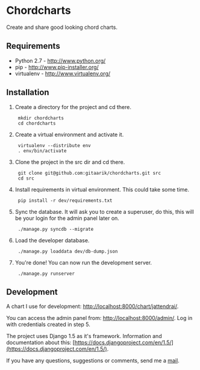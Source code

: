 Chordcharts
===========

Create and share good looking chord charts.

Requirements
------------

- Python 2.7 - http://www.python.org/
- pip - http://www.pip-installer.org/
- virtualenv - http://www.virtualenv.org/

Installation
------------

1. Create a directory for the project and cd there.

        mkdir chordcharts
        cd chordcharts

2. Create a virtual environment and activate it.

        virtualenv --distribute env
        . env/bin/activate

3. Clone the project in the src dir and cd there.

        git clone git@github.com:gitaarik/chordcharts.git src
        cd src

4. Install requirements in virtual environment. This could take some time.

        pip install -r dev/requirements.txt

5. Sync the database. It will ask you to create a superuser, do this, this will be your login for the admin panel later on.

        ./manage.py syncdb --migrate

5. Load the developer database.

        ./manage.py loaddata dev/db-dump.json

6. You're done! You can now run the development server.

        ./manage.py runserver


Development
-----------

A chart I use for development: [http://localhost:8000/chart/jattendrai/](http://localhost:8000/chart/jattendrai/).

You can access the admin panel from: [http://localhost:8000/admin/](http://localhost:8000/admin/). Log in with credentials created in step 5.

The project uses Django 1.5 as it's framework. Information and documentation about this: [https://docs.djangoproject.com/en/1.5/](https://docs.djangoproject.com/en/1.5/).

If you have any questions, suggestions or comments, send me a [mail](mailto:gitaarik@gmail.com).
